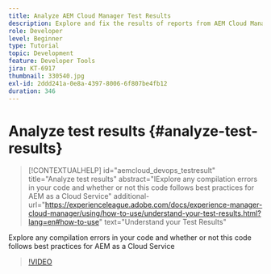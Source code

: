 ```yaml
---
title: Analyze AEM Cloud Manager Test Results
description: Explore and fix the results of reports from AEM Cloud Manager
role: Developer
level: Beginner
type: Tutorial
topic: Development
feature: Developer Tools
jira: KT-6917
thumbnail: 330540.jpg
exl-id: 2ddd241a-0e8a-4397-8006-6f807be4fb12
duration: 346
---
```

# Analyze test results {#analyze-test-results}

>[!CONTEXTUALHELP]
>id="aemcloud_devops_testresult"
>title="Analyze test results"
>abstract="IExplore any compilation errors in your code and whether or not this code follows best practices for AEM as a Cloud Service"
>additional-url="https://experienceleague.adobe.com/docs/experience-manager-cloud-manager/using/how-to-use/understand-your-test-results.html?lang=en#how-to-use" text="Understand your Test Results"

Explore any compilation errors in your code and whether or not this code follows best practices for AEM as a Cloud Service

>[!VIDEO](https://video.tv.adobe.com/v/330540?quality=12&learn=on)
